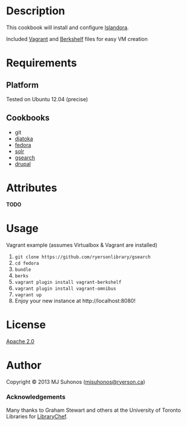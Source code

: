 # Description

This cookbook will install and configure [Islandora](http://islandora.ca).

Included [Vagrant](http://www.vagrantup.com) and [Berkshelf](http://berkshelf.com) files for easy VM creation

# Requirements

## Platform

Tested on Ubuntu 12.04 (precise)

## Cookbooks
* git
* [djatoka](http://github.com/ryersonlibrary/djatoka)
* [fedora](http://github.com/ryersonlibrary/fedora)
* [solr](http://github.com/ryersonlibrary/solr)
* [gsearch](http://github.com/ryersonlibrary/gsearch)
* [drupal](http://github.com/gondoi/drupal-cookbook)

# Attributes
__TODO__

# Usage
Vagrant example (assumes Virtualbox & Vagrant are installed)

1. `git clone https://github.com/ryersonlibrary/gsearch`
2. `cd fedora`
3. `bundle`
4. `berks`
5. `vagrant plugin install vagrant-berkshelf`
6. `vagrant plugin install vagrant-omnibus`
7. `vagrant up`
8. Enjoy your new instance at http://localhost:8080!

# License
[Apache 2.0](http://www.apache.org/licenses/LICENSE-2.0.html)

# Author
Copyright © 2013 MJ Suhonos (<mjsuhonos@ryerson.ca>)

### Acknowledgements
Many thanks to Graham Stewart and others at the University of Toronto Libraries for [LibraryChef](https://github.com/LibraryChef).